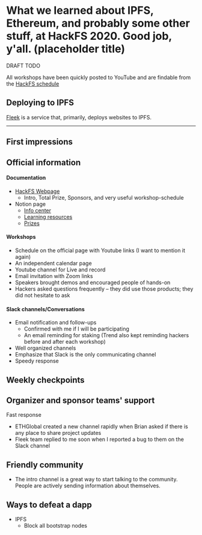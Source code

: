 # What we learned about IPFS, Ethereum, and probably some other stuff, at HackFS 2020. Good job, y'all. (placeholder title)

DRAFT TODO


All workshops have been quickly posted to YouTube and are
findable from the [HackFS schedule][hfs-s]

[hfs-s]: https://hackfs.com/#schedule


## Deploying to IPFS

[Fleek] is a service that, primarily, deploys websites to IPFS.


[Fleek]: https://fleek.co

---
## First impressions

## Official information

#### Documentation
- [HackFS Webpage](https://hackfs.com/)
    - Intro, Total Prize, Sponsors, and very useful workshop-schedule
- Notion page
    - [Info center](https://www.notion.so/HackFS-Info-Center-3a9fb4444df1485d9433a94d59ded159)
    - [Learning resources](https://www.notion.so/HackFS-Learning-Resources-8a6ed425e3e146a98778845bad1e7e17)
    - [Prizes](https://www.notion.so/Prizes-HackFS-aa13ba4658814c9f8893215c6dd2917d)
    
#### Workshops
- Schedule on the official page with Youtube links (I want to mention it again)
- An independent calendar page
- Youtube channel for Live and record
- Email invitation with Zoom links
- Speakers brought demos and encouraged people of hands-on
- Hackers asked questions frequently – they did use those products; they did not hesitate to ask

#### Slack channels/Conversations
- Email notification and follow-ups
    - Confirmed with me if I will be participating
    - An email reminding for staking (Trend also kept reminding hackers before and after each workshop)
- Well organized channels
- Emphasize that Slack is the only communicating channel
- Speedy response 

## Weekly checkpoints

## Organizer and sponsor teams' support

Fast response
- ETHGlobal created a new channel rapidly when Brian asked if there is any place to share project updates
- Fleek team replied to me soon when I reported a bug to them on the Slack channel

## Friendly community
- The intro channel is a great way to start talking to the community. People are actively sending information about themselves.


## Ways to defeat a dapp

- IPFS
  - Block all bootstrap nodes
